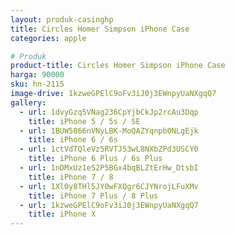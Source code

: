 ```yaml
---
layout: produk-casinghp
title: Circles Homer Simpson iPhone Case
categories: apple

# Produk
product-title: Circles Homer Simpson iPhone Case
harga: 90000
sku: hn-2115
image-drive: 1kzweGPElC9oFv3iJ0j3EWnpyUaNXgqQ7
gallery:
  - url: 1dvyGzq5VNag236CpYjbCkJp2rcAu3Dqp
    title: iPhone 5 / 5s / SE
  - url: 1BUW5866nVNyLBK-MoQAZYqnpb0NLgEjk
    title: iPhone 6 / 6s
  - url: 1ctVdTQleVz5RVTJ53wL8NXbZPd3USCY0
    title: iPhone 6 Plus / 6s Plus
  - url: 1nDMxUz1eS2P5BGx4bqBLZtErHw_DtsbI
    title: iPhone 7 / 8
  - url: 1Xl0y8THl5JY0wFXQgr6CJYNrojLFuXMv
    title: iPhone 7 Plus / 8 Plus
  - url: 1kzweGPElC9oFv3iJ0j3EWnpyUaNXgqQ7
    title: iPhone X
---
```

